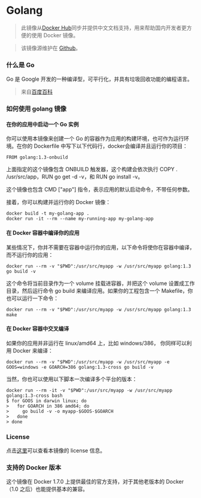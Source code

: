 # Golang
> 此镜像从[Docker Hub](https://registry.hub.docker.com/_/golang/)同步并提供中文文档支持，用来帮助国内开发者更方便的使用 Docker 镜像。

> 该镜像源维护在 [Github](https://github.com/docker-library/official-images/blob/master/library/golang)。

### 什么是 Go

Go 是 Google 开发的一种编译型，可平行化，并具有垃圾回收功能的编程语言。

> 来自[百度百科](http://baike.baidu.com/view/9257526.htm)

### 如何使用 golang 镜像

#### 在你的应用中启动一个 Go 实例

你可以使用本镜像来创建一个 Go 的容器作为应用的构建环境，也可作为运行环境。在你的 Dockerfile 中写下以下代码行，docker会编译并且运行你的项目：

```
FROM golang:1.3-onbuild
```

上面指定的这个镜像包含 ONBUILD 触发器，这个构建会依次执行 COPY . /usr/src/app，RUN go get -d -v，和 RUN go install -v。

这个镜像也包含 CMD ["app"] 指令，表示应用的默认启动命令，不带任何参数。

接着，你可以构建并运行你的 Docker 镜像：

```
docker build -t my-golang-app .
docker run -it --rm --name my-running-app my-golang-app
```

#### 在 Docker 容器中编译你的应用

某些情况下，你并不需要在容器中运行你的应用，以下命令将使你在容器中编译，而不运行你的应用：

```
docker run --rm -v "$PWD":/usr/src/myapp -w /usr/src/myapp golang:1.3 go build -v
```

这个命令将当前目录作为一个 volume 挂载进容器，并把这个 volume 设置成工作目录，然后运行命令 go build 来编译应用。如果你的工程包含一个 Makefile，你也可以运行一下命令：

```
docker run --rm -v "$PWD":/usr/src/myapp -w /usr/src/myapp golang:1.3 make
```

#### 在 Docker 容器中交叉编译

如果你的应用并非运行在 linux/amd64 上，比如 windows/386， 你同样可以利用 Docker 来编译：

```
docker run --rm -v "$PWD":/usr/src/myapp -w /usr/src/myapp -e GOOS=windows -e GOARCH=386 golang:1.3-cross go build -v
```

当然，你也可以使用以下脚本一次编译多个平台的版本：

```
docker run --rm -it -v "$PWD":/usr/src/myapp -w /usr/src/myapp golang:1.3-cross bash
$ for GOOS in darwin linux; do
>   for GOARCH in 386 amd64; do
>     go build -v -o myapp-$GOOS-$GOARCH
>   done
> done
```

### License

点击[这里](http://golang.org/LICENSE)可以查看本镜像的 license 信息。

### 支持的 Docker 版本

这个镜像在 Docker 1.7.0 上提供最佳的官方支持，对于其他老版本的 Docker（1.0 之后）也能提供基本的兼容。 
